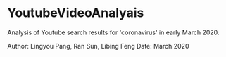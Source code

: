# YoutubeVideoAnalyais

Analysis of Youtube search results for 'coronavirus' in early March 2020.

Author: Lingyou Pang, Ran Sun, Libing Feng
Date: March 2020
